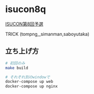 # isucon8q

[ISUCON第8回予選](http://isucon.net/archives/52445389.html)

TRICK (tompng,_simanman,saboyutaka)

## 立ち上げ方

```bash
# 初回のみ
make build

# それぞれ別のwindowで
docker-compose up web
docker-compose up nginx
```

